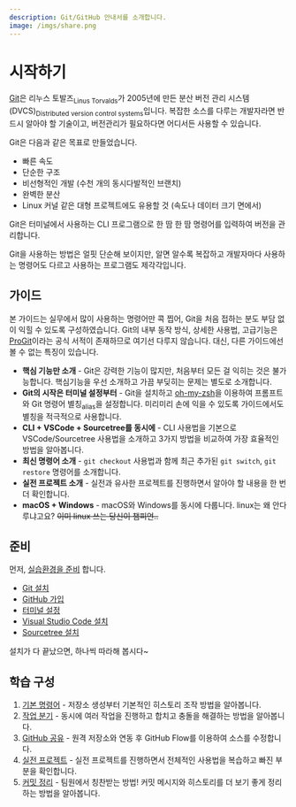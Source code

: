 ```yaml
---
description: Git/GitHub 안내서를 소개합니다.
image: /imgs/share.png
---
```


# 시작하기

[Git](https://git-scm.com/)은 리누스 토발즈<sub>Linus Torvalds</sub>가 2005년에 만든 분산 버전 관리 시스템(DVCS)<sub>Distributed version control systems</sub>입니다. 복잡한 소스를 다루는 개발자라면 반드시 알아야 할 기술이고, 버전관리가 필요하다면 어디서든 사용할 수 있습니다.

Git은 다음과 같은 목표로 만들었습니다.

- 빠른 속도
- 단순한 구조
- 비선형적인 개발 (수천 개의 동시다발적인 브랜치)
- 완벽한 분산
- Linux 커널 같은 대형 프로젝트에도 유용할 것 (속도나 데이터 크기 면에서)

Git은 터미널에서 사용하는 CLI 프로그램으로 한 땀 한 땀 명령어를 입력하여 버전을 관리합니다.

Git을 사용하는 방법은 얼핏 단순해 보이지만, 알면 알수록 복잡하고 개발자마다 사용하는 명령어도 다르고 사용하는 프로그램도 제각각입니다.

## 가이드

본 가이드는 실무에서 많이 사용하는 명령어만 콕 찝어, Git을 처음 접하는 분도 부담 없이 익힐 수 있도록 구성하였습니다. Git의 내부 동작 방식, 상세한 사용법, 고급기능은 [ProGit](https://git-scm.com/book/ko/v2)이라는 공식 서적이 존재하므로 여기선 다루지 않습니다. 대신, 다른 가이드에선 볼 수 없는 특징이 있습니다.

- **핵심 기능만 소개** - Git은 강력한 기능이 많지만, 처음부터 모든 걸 익히는 것은 불가능합니다. 핵심기능을 우선 소개하고 가끔 부딪히는 문제는 별도로 소개합니다.
- **Git의 시작은 터미널 설정부터** - Git을 설치하고 [oh-my-zsh](https://github.com/ohmyzsh/ohmyzsh)을 이용하여 프롬프트와 Git 명령어 별칭<sub>alias</sub>을 설정합니다. 미리미리 손에 익을 수 있도록 가이드에서도 별칭을 적극적으로 사용합니다.
- **CLI + VSCode + Sourcetree를 동시에** - CLI 사용법을 기본으로 VSCode/Sourcetree 사용법을 소개하고 3가지 방법을 비교하여 가장 효율적인 방법을 알아봅니다.
- **최신 명령어 소개** - `git checkout` 사용법과 함께 최근 추가된 `git switch`, `git restore` 명령어를 소개합니다.
- **실전 프로젝트 소개** - 실전과 유사한 프로젝트를 진행하면서 알아야 할 내용을 한 번 더 확인합니다.
- **macOS + Windows** - macOS와 Windows를 동시에 다룹니다. linux는 왜 안다루냐고요? ~~이미 linux 쓰는 당신이 챔피언..~~

## 준비

먼저, [실습환경을 준비](../prepare) 합니다.

- [Git 설치](./git-setup)
- [GitHub 가입](./github-setup)
- [터미널 설정](./terminal-setup)
- [Visual Studio Code 설치](./vscode-setup)
- [Sourcetree 설치](./sourcetree-setup)

설치가 다 끝났으면, 하나씩 따라해 봅시다~

## 학습 구성

1. [기본 명령어](./basic) - 저장소 생성부터 기본적인 히스토리 조작 방법을 알아봅니다.
2. [작업 분기](./branch) - 동시에 여러 작업을 진행하고 합치고 충돌을 해결하는 방법을 알아봅니다.
3. [GitHub 공유](./github) - 원격 저장소와 연동 후 GitHub Flow를 이용하여 소스를 수정합니다.
4. [실전 프로젝트](./project) - 실전 프로젝트를 진행하면서 전체적인 사용법을 복습하고 빠진 부분을 확인합니다.
5. [커밋 정리](./commit) - 팀원에서 칭찬받는 방법! 커밋 메시지와 히스토리를 더 보기 좋게 정리하는 방법을 알아봅니다.
